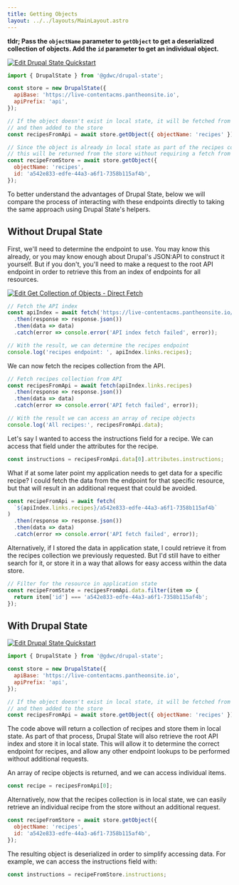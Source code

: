 ```yaml
---
title: Getting Objects
layout: ../../layouts/MainLayout.astro
---
```


**tldr; Pass the `objectName` parameter to `getObject` to get a deserialized
collection of objects. Add the `id` parameter to get an individual object.**

[![Edit Drupal State Quickstart](https://codesandbox.io/static/img/play-codesandbox.svg)](https://codesandbox.io/s/drupal-state-quickstart-z3rlm?expanddevtools=1&fontsize=14&hidenavigation=1&theme=dark)

```js
import { DrupalState } from '@gdwc/drupal-state';

const store = new DrupalState({
  apiBase: 'https://live-contentacms.pantheonsite.io',
  apiPrefix: 'api',
});

// If the object doesn't exist in local state, it will be fetched from the API
// and then added to the store
const recipesFromApi = await store.getObject({ objectName: 'recipes' });

// Since the object is already in local state as part of the recipes collection,
// this will be returned from the store without requiring a fetch from Drupal.
const recipeFromStore = await store.getObject({
  objectName: 'recipes',
  id: 'a542e833-edfe-44a3-a6f1-7358b115af4b',
});
```

To better understand the advantages of Drupal State, below we will compare the
process of interacting with these endpoints directly to taking the same approach
using Drupal State's helpers.

## Without Drupal State

First, we'll need to determine the endpoint to use. You may know this already,
or you may know enough about Drupal's JSON:API to construct it yourself. But if
you don't, you'll need to make a request to the root API endpoint in order to
retrieve this from an index of endpoints for all resources.

[![Edit Get Collection of Objects - Direct Fetch](https://codesandbox.io/static/img/play-codesandbox.svg)](https://codesandbox.io/s/get-collection-of-objects-direct-fetch-k7utt?fontsize=14&hidenavigation=1&theme=dark)

```js
// Fetch the API index
const apiIndex = await fetch('https://live-contentacms.pantheonsite.io/api')
  .then(response => response.json())
  .then(data => data)
  .catch(error => console.error('API index fetch failed', error));

// With the result, we can determine the recipes endpoint
console.log('recipes endpoint: ', apiIndex.links.recipes);
```

We can now fetch the recipes collection from the API.

```js
// Fetch recipes collection from API
const recipesFromApi = await fetch(apiIndex.links.recipes)
  .then(response => response.json())
  .then(data => data)
  .catch(error => console.error('API fetch failed', error));

// With the result we can access an array of recipe objects
console.log('All recipes:', recipesFromApi.data);
```

Let's say I wanted to access the instructions field for a recipe. We can access
that field under the attributes for the recipe.

```js
const instructions = recipesFromApi.data[0].attributes.instructions;
```

What if at some later point my application needs to get data for a specific
recipe? I could fetch the data from the endpoint for that specific resource, but
that will result in an additional request that could be avoided.

```js
const recipeFromApi = await fetch(
  `${apiIndex.links.recipes}/a542e833-edfe-44a3-a6f1-7358b115af4b`
)
  .then(response => response.json())
  .then(data => data)
  .catch(error => console.error('API fetch failed', error));
```

Alternatively, if I stored the data in application state, I could retrieve it
from the recipes collection we previously requested. But I'd still have to
either search for it, or store it in a way that allows for easy access within
the data store.

```js
// Filter for the resource in application state
const recipeFromState = recipesFromApi.data.filter(item => {
  return item['id'] === 'a542e833-edfe-44a3-a6f1-7358b115af4b';
});
```

## With Drupal State

[![Edit Drupal State Quickstart](https://codesandbox.io/static/img/play-codesandbox.svg)](https://codesandbox.io/s/drupal-state-quickstart-z3rlm?expanddevtools=1&fontsize=14&hidenavigation=1&theme=dark)

```js
import { DrupalState } from '@gdwc/drupal-state';

const store = new DrupalState({
  apiBase: 'https://live-contentacms.pantheonsite.io',
  apiPrefix: 'api',
});

// If the object doesn't exist in local state, it will be fetched from the API
// and then added to the store
const recipesFromApi = await store.getObject({ objectName: 'recipes' });
```

The code above will return a collection of recipes and store them in local
state. As part of that process, Drupal State will also retrieve the root API
index and store it in local state. This will allow it to determine the correct
endpoint for recipes, and allow any other endpoint lookups to be performed
without additional requests.

An array of recipe objects is returned, and we can access individual items.

```js
const recipe = recipesFromApi[0];
```

Alternatively, now that the recipes collection is in local state, we can easily
retrieve an individual recipe from the store without an additional request.

```js
const recipeFromStore = await store.getObject({
  objectName: 'recipes',
  id: 'a542e833-edfe-44a3-a6f1-7358b115af4b',
});
```

The resulting object is deserialized in order to simplify accessing data. For
example, we can access the instructions field with:

```js
const instructions = recipeFromStore.instructions;
```
